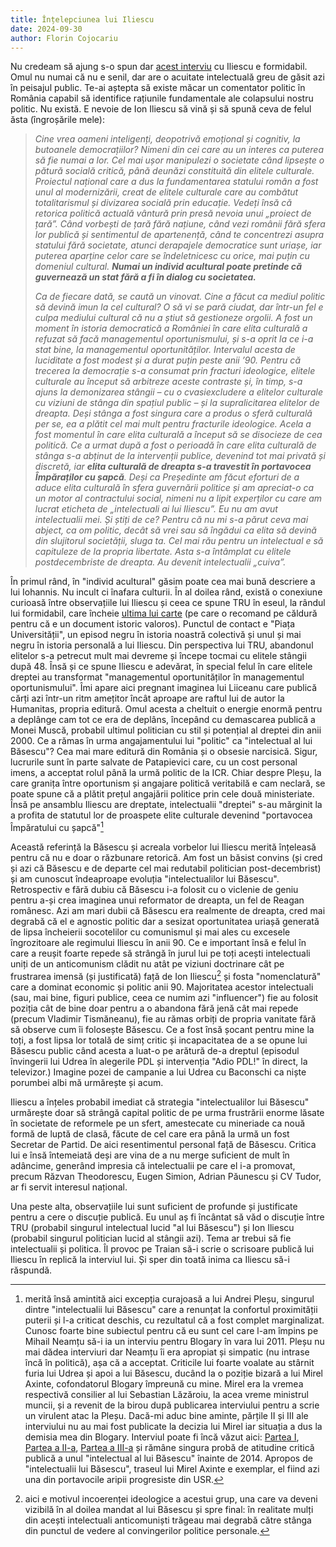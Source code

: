 ```yaml
---
title: Înțelepciunea lui Iliescu
date: 2024-09-30
author: Florin Cojocariu
---
```

Nu credeam să ajung s-o spun dar [acest interviu](https://www.ionutvulpescu.ro/avangarda-cu-ionut-vulpescu-invitat-presedintele-ion-iliescu-2/) cu Iliescu e formidabil. Omul nu numai că nu e senil, dar are o acuitate intelectuală greu de găsit azi în peisajul public. Te-ai aștepta să existe măcar un comentator politic în România capabil să identifice rațiunile fundamentale ale colapsului nostru politic. Nu există. E nevoie de Ion Iliescu să vină și să spună ceva de felul ăsta (îngroșările mele):

> *Cine vrea oameni inteligenți, deopotrivă emoțional și cognitiv, la butoanele democrațiilor? Nimeni din cei care au un interes ca puterea să fie numai a lor. Cel mai ușor manipulezi o societate când lipsește o pătură socială critică, până deunăzi constituită din elitele culturale. Proiectul național care a dus la fundamentarea statului român a fost unul al modernizării, creat de elitele culturale care au combătut totalitarismul și divizarea socială prin educație. Vedeți însă că retorica politică actuală vântură prin presă nevoia unui „proiect de țară”. Când vorbești de țară fără națiune, când vezi românii fără sfera lor publică și sentimentul de apartenență, când te concentrezi asupra statului fără societate, atunci derapajele democratice sunt uriașe, iar puterea aparține celor care se îndeletnicesc cu orice, mai puțin cu domeniul cultural.* ***Numai un individ acultural poate pretinde că guvernează un stat fără a fi în dialog cu societatea.***
>
> *Ca de fiecare dată, se caută un vinovat. Cine a făcut ca mediul politic să devină imun la cel cultural? O să vi se pară ciudat, dar într-un fel e culpa mediului cultural că nu a știut să gestioneze orgolii. A fost un moment în istoria democratică a României în care elita culturală a refuzat să facă managementul oportunismului, și s-a oprit la ce i-a stat bine, la managementul oportunităților. Intervalul acesta de luciditate a fost modest și a durat puțin  peste anii ’90. Pentru că trecerea la democrație s-a consumat prin fracturi ideologice, elitele culturale au început să arbitreze aceste contraste și, în timp, s-a ajuns la demonizarea stângii – cu o cvasiexcludere a elitelor culturale cu viziuni de stânga din spațiul public – și la supralicitarea elitelor de dreapta. Deși stânga a fost singura care a produs o sferă culturală per se, ea a plătit cel mai mult pentru fracturile ideologice. Acela a fost momentul în care elita culturală a început să se disocieze de cea politică. Ce a urmat după a fost o perioadă în care elita culturală de stânga s-a abținut de la intervenții publice, devenind tot mai privată și discretă, iar **elita culturală de dreapta s-a travestit în portavocea Împăraților cu șapcă**. Deși ca Președinte am făcut eforturi de a aduce elita culturală în sfera guvernării politice și am apreciat-o ca un motor al contractului social, nimeni nu a lipit experților cu care am lucrat eticheta de „intelectuali ai lui Iliescu”. Eu nu am avut intelectualii mei. Și știți de ce? Pentru că nu mi s-a părut ceva mai abject, ca om politic, decât să vrei sau să îngădui ca elita să devină din slujitorul societății, sluga ta. Cel mai rău pentru un intelectual e să capituleze de la propria libertate. Asta s-a întâmplat cu elitele postdecembriste de dreapta. Au devenit intelectualii „cuiva”.* 

În primul rând, în "individ acultural" găsim poate cea mai bună descriere a lui Iohannis. Nu incult ci înafara culturii. În al doilea rând, există o conexiune curioasă între observațiile lui Iliescu și ceea ce spune TRU în eseul, la rândul lui formidabil, care încheie [ultima lui carte](https://edituramnlr.ro/librarie/albume/nu-mai-e-nimeni-in-piata-universitatiide-traian-radu-ungureanu/) (pe care o recomand pe căldură pentru că  e un document istoric valoros). Punctul de contact e "Piața Universității", un episod negru în istoria noastră colectivă și unul și mai negru în istoria personală a lui Iliescu. Din perspectiva lui TRU, abandonul elitelor s-a petrecut mult mai devreme și începe tocmai cu elitele stângii după 48. Însă și ce spune Iliescu e adevărat, în special felul în care elitele dreptei au transformat "managementul  oportunităților în managementul oportunismului". Îmi apare aici pregnant imaginea lui Liiceanu care publică cărți azi într-un ritm amețitor încât aproape are raftul lui de autor la Humanitas, propria editură. Omul acesta a cheltuit o energie enormă pentru a deplânge cam tot ce era de deplâns, începând cu demascarea publică a Monei Muscă, probabil ultimul politician cu stil și potențial al dreptei din anii 2000. Ce a rămas în urma angajamentului lui "politic" ca "intelectual al lui Băsescu"? Cea mai mare editură din România și o obsesie narcisică. Sigur, lucrurile sunt în parte salvate de Patapievici care, cu un cost personal imens, a acceptat rolul până la urmă politic de la ICR. Chiar despre Pleșu, la care granița între oportunism și angajare politică veritabilă e cam neclară, se poate spune că a plătit prețul angajării politice prin cele două ministeriate. Însă pe ansamblu Iliescu are dreptate, intelectualii "dreptei" s-au mărginit la a profita de statutul lor de proaspete elite culturale devenind "portavocea Împăratului cu șapcă"[^1]

Această referință la Băsescu și acreala vorbelor lui Iliescu merită înțeleasă pentru că nu e doar o răzbunare retorică. Am fost un băsist convins (și cred și azi că Băsescu e de departe cel mai redutabil politician post-decembrist) și am cunoscut îndeaproape evoluția "intelectualilor lui Băsescu". Retrospectiv e fără dubiu că Băsescu i-a folosit cu o viclenie de geniu pentru a-și crea imaginea unui reformator de dreapta, un fel de Reagan românesc. Azi am mari dubii că Băsescu era realmente de dreapta, cred mai degrabă că el e agnostic politic dar a sesizat oportunitatea uriașă generată de lipsa încheierii socotelilor cu comunismul și mai ales cu excesele îngrozitoare ale regimului Iliescu în anii 90. Ce e important însă e felul în care a reușit foarte repede să strângă în jurul lui pe toți acești intelectuali uniți de un anticomunism clădit nu atât pe viziuni doctrinare cât pe frustrarea imensă (și justificată) față de Ion Iliescu[^2] și fosta "nomenclatură" care a dominat economic și politic anii 90. Majoritatea acestor intelectuali (sau, mai bine, figuri publice, ceea ce numim azi "influencer") fie au folosit poziția cât de bine doar pentru a o abandona fără jenă cât mai repede (precum Vladimir Tismăneanu), fie au rămas orbiți de propria vanitate fără să observe cum îi folosește Băsescu. Ce a fost însă șocant pentru mine la toți, a fost lipsa lor totală de simț critic și incapacitatea de a se opune lui Băsescu public când acesta a luat-o pe arătură de-a dreptul (episodul învingerii lui Udrea în alegerile PDL și intervenția "Adio PDL!" în direct, la televizor.) Imagine pozei de campanie a lui Udrea cu Baconschi ca niște porumbei albi mă urmărește și acum. 

Iliescu a înțeles probabil imediat că strategia "intelectualilor lui Băsescu" urmărește doar să strângă capital politic de pe urma frustrării enorme lăsate în societate de reformele pe un sfert, amestecate cu mineriade ca nouă formă de luptă de clasă, făcute de cel care era până la urmă un fost Secretar de Partid. De aici resentimentul personal față de Băsescu. Critica lui e însă întemeiată deși are vina de a nu merge suficient de mult în adâncime, generând impresia că intelectualii pe care el i-a promovat, precum Răzvan Theodorescu, Eugen Simion, Adrian Păunescu și CV Tudor, ar fi servit interesul național.

Una peste alta, observațiile lui sunt suficient de profunde și justificate pentru a cere o discuție publică. Eu unul aș fi încântat să văd o discuție între TRU (probabil singurul intelectual lucid "al lui Băsescu") și Ion Iliescu (probabil singurul politician lucid al stângii azi). Tema ar trebui să fie intelectualii și politica. Îl provoc pe Traian să-i scrie o scrisoare publică lui Iliescu în replică la interviul lui. Și sper din toată inima ca Iliescu să-i răspundă.

[^1]: merită însă amintită aici excepția curajoasă a  lui Andrei Pleșu, singurul dintre "intelectualii lui Băsescu" care a renunțat la confortul proximității puterii și l-a criticat deschis, cu rezultatul că a fost complet marginalizat. Cunosc foarte bine subiectul pentru că eu sunt cel care l-am împins pe Mihail Neamțu să-i ia un interviu pentru Blogary în vara lui 2011. Pleșu nu mai dădea interviuri dar Neamțu îi era apropiat și simpatic (nu intrase încă în politică), așa că a acceptat. Criticile lui foarte voalate au stârnit furia lui Udrea și apoi a lui Băsescu, ducând la o poziție bizară a lui Mirel Axinte, cofondatorul Blogary împreună cu mine. Mirel era la vremea respectivă consilier al lui Sebastian Lăzăroiu, la acea vreme ministrul muncii, și a revenit de la birou după publicarea interviului pentru a scrie un virulent atac la Pleșu. Dacă-mi aduc bine aminte, părțile II și III ale interviului nu au mai fost publicate la decizia lui Mirel iar situația a dus la demisia mea din Blogary. Interviul poate fi încă văzut aici: [Partea I](https://vimeo.com/26957310), [Partea a II-a](https://vimeo.com/27164765), [Partea a III-a](https://vimeo.com/27281181) și rămâne singura probă de atitudine critică publică a unul "intelectual al lui Băsescu" înainte de 2014. Apropos de "intelectualii lui Băsescu", traseul lui Mirel Axinte e exemplar, el fiind azi una din portavocile aripii progresiste din USR.

[^2]: aici e motivul incoerenței ideologice a acestui grup, una care va deveni vizibilă în al doilea mandat al lui Băsescu și spre final: în realitate mulți din acești intelectuali anticomuniști trăgeau mai degrabă către stânga din punctul de vedere al convingerilor politice personale.
